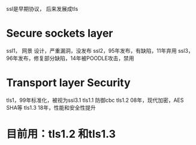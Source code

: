 ssl是早期协议， 后来发展成tls
# Secure sockets layer
ssl1， 网景 设计，严重漏洞，没发布
ssl2，95年发布，有缺陷，11年弃用
ssl3，96年发布，修复部分缺陷，14年被POODLE攻击，禁用
# Transport layer Security
tls1，99年标准化，被视为ssl3.1
tls1.1 防御cbc
tls1.2 08年，现代加密，AES SHA等
tls1.3 18年，性能和安全性提升

# 目前用：tls1.2 和tls1.3
